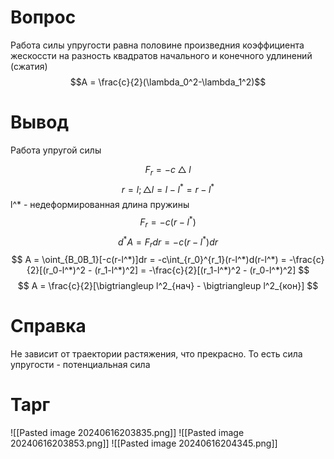 # Вопрос
Работа силы упругости равна половине произведния коэффициента жескоссти на разность квадратов начального и конечного удлинений (сжатия)
$$A = \frac{c}{2}(\lambda_0^2-\lambda_1^2)$$

# Вывод
Работа упругой силы

$$
F_r =  -c\bigtriangleup l
$$
$$
r = l  ; \bigtriangleup l = l - l^* = r-l^*
$$
l\^\* - недеформированная длина пружины
$$
F_r = -c(r-l^*)
$$
$$
d^*A = F_rdr = -c(r-l^*)dr
$$
$$
A = \oint_{B_0B_1}[-c(r-l^*)]dr = -c\int_{r_0}^{r_1}(r-l^*)d(r-l^*) = -\frac{c}{2}[(r_0-l^*)^2 - (r_1-l^*)^2] = -\frac{c}{2}[(r_1-l^*)^2 - (r_0-l^*)^2] 
$$
$$
A = \frac{c}{2}[\bigtriangleup l^2_{нач} - \bigtriangleup l^2_{кон}]
$$

# Справка
Не зависит от траектории растяжения, что прекрасно. То есть сила упругости - потенциальная сила

# Тарг
![[Pasted image 20240616203835.png]]
![[Pasted image 20240616203853.png]]
![[Pasted image 20240616204345.png]]